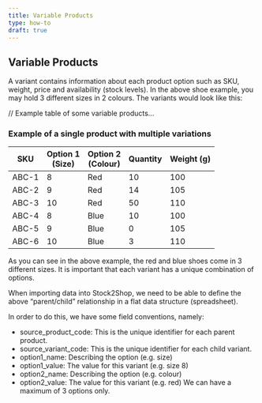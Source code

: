 ```yaml
---
title: Variable Products
type: how-to
draft: true
---
```


## Variable Products
 
A variant contains information about each product option such as SKU, weight, price and availability (stock levels).
In the above shoe example, you may hold 3 different sizes in 2 colours. The variants would look like this:

// Example table of some variable products...
### Example of a single product with multiple variations

SKU  |  Option 1<br>(Size)  |  Option 2<br>(Colour)  |  Quantity  |  Weight (g)
------------ | ------------- | ------------- | ------------- | -------------
ABC-1 |  8  |  Red  |  10  |  100
ABC-2 | 9 | Red | 14 | 105
ABC-3 | 10 | Red | 50 | 110
ABC-4 | 8 | Blue | 10 | 100
ABC-5 | 9 | Blue | 0 | 105
ABC-6 | 10 | Blue | 3 | 110



As you can see in the above example, the red and blue shoes come in 3 different sizes.
It is important that each variant has a unique combination of options.

When importing data into Stock2Shop, we need to be able to define the above “parent/child” relationship in a flat data structure (spreadsheet).

In order to do this, we have some field conventions, namely:
- source_product_code: This is the unique identifier for each parent product.
- source_variant_code: This is the unique identifier for each child variant.
- option1_name: Describing the option (e.g. size)
- option1_value: The value for this variant (e.g. size 8)
- option2_name: Describing the option (e.g. colour)
- option2_value: The value for this variant (e.g. red)
We can have a maximum of 3 options only.

